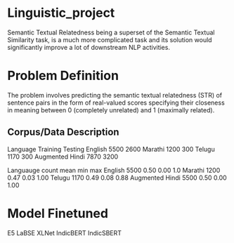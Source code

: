 # Linguistic_project
Semantic Textual Relatedness being a superset of the Semantic Textual Similarity task, is a much more complicated task and its solution would significantly improve a lot of downstream NLP activities.

# Problem Definition
The problem involves predicting the semantic textual
relatedness (STR) of sentence pairs in the form
of real-valued scores specifying their closeness in
meaning between 0 (completely unrelated) and 1
(maximally related).

## Corpus/Data Description                    
Language Training Testing
English 5500 2600
Marathi 1200 300
Telugu 1170 300
Augmented Hindi 7870 3200

Languauge count mean min max
English 5500 0.50 0.00 1.0
Marathi 1200 0.47 0.03 1.00
Telugu 1170 0.49 0.08 0.88
Augmented
Hindi
5500 0.50 0.00 1.00

# Model Finetuned
E5
LaBSE
XLNet
IndicBERT
IndicSBERT
